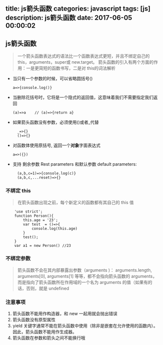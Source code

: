 title: js箭头函数
categories: javascript
tags: [js]
description: js箭头函数
date: 2017-06-05 00:00:02 
---

## js箭头函数

> 一个箭头函数表达式的语法比一个函数表达式更短，并且不绑定自己的 this，arguments，super或 new.target。
> 箭头函数的引入有两个方面的作用：一是更简短的函数书写，二是对 this的词法解析

<!--more-->

- 当只有一个参数的时候，可以省略圆括号()
	
	  a=>{console.log()}

- 当删除花括号时，它将是一个隐式的返回值，这意味着我们不需要指定我们返回

	  (a)=>a    // (a)=>{return a}

- 如果箭头函数没有参数，必须使用()或者_代替

		_=>{}  
		()=>{}

- 对函数体使用原括号, 返回一个**对象**字面表达式

	  a=>({})

- 支持 剩余参数 Rest parameters 和默认参数 default parameters:

		(a,b,c=1)=>{console.log(c)}
		(a,b,c,...reset)=>{}

### 不绑定 this

> 在箭头函数出现之前，每个新定义的函数都有其自己的 this 值

		'use strict';
		function Person(){
			this.age = '23';
			var test  = ()=>{
				console.log(this.age)
			}
			test();
		}
		var a1 = new Person() //23

### 不绑定参数

> 箭头函数不会在其内部暴露出参数（arguments )： arguments.length, arguments[0], arguments[1] 等等，都不会指向箭头函数的 arguments，而是指向了箭头函数所在作用域的一个名为 arguments 的值（如果有的话，否则，就是 undefined


### 注意事项

1. 箭头函数不能用作构造器，和 new 一起用就会抛出错误
2. 箭头函数没有原型属性
3. yield 关键字通常不能在箭头函数中使用（除非是嵌套在允许使用的函数内）。因此，箭头函数不能用作生成器。
4. 箭头函数在参数和箭头之间不能换行哦

